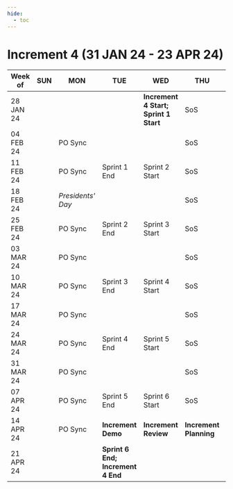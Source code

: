 ```yaml
---
hide:
  - toc
---
```


# Increment 4 (31 JAN 24 - 23 APR 24)

| Week of | SUN | MON | TUE | WED | THU | FRI | SAT | 
| --- | --- | --- | --- | --- | --- | --- | --- |
| 28 JAN 24 | | | | **Increment 4 Start; Sprint 1 Start** | SoS | | | 
| 04 FEB 24 | | PO Sync | | | SoS | | | 
| 11 FEB 24 | | PO Sync | Sprint 1 End | Sprint 2 Start | SoS | | | 
| 18 FEB 24 | | _Presidents' Day_ | | | SoS | | | 
| 25 FEB 24 | | PO Sync | Sprint 2 End | Sprint 3 Start | SoS | | | 
| 03 MAR 24 | | PO Sync | | | SoS | | | 
| 10 MAR 24 | | PO Sync | Sprint 3 End | Sprint 4 Start | SoS | | | 
| 17 MAR 24 | | PO Sync | | | SoS | | | 
| 24 MAR 24 | | PO Sync | Sprint 4 End | Sprint 5 Start | SoS | | | 
| 31 MAR 24 | | PO Sync | | | SoS | | | 
| 07 APR 24 | | PO Sync | Sprint 5 End | Sprint 6 Start | SoS | | | 
| 14 APR 24 | | PO Sync | **Increment Demo** | **Increment Review** | **Increment Planning** | **Increment Planning** | | 
| 21 APR 24 | | | **Sprint 6 End; Increment 4 End** | | | | | 
